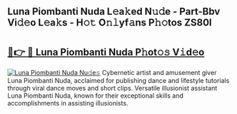 ## Luna Piombanti Nuda L𝚎a𝚔ed N𝚞𝚍e - Part-Bbv Vi𝚍𝚎o L𝚎a𝚔s - H𝚘𝚝 O𝚗𝚕yf𝚊ns P𝚑𝚘tos ZS80I

# <h2><a href="http://kfa998.oniu.top/?m=Luna+Piombanti+Nuda">🔗👉 🔴 Luna Piombanti Nuda P𝚑ot𝚘𝚜 V𝚒d𝚎o</a></h2>

[![Luna Piombanti Nuda Nu𝚍e𝚜](https://i.imgur.com/0qMVB7G.gif)](http://kfa998.oniu.top/?m=Luna+Piombanti+Nuda)
Cybernetic artist and amusement giver Luna Piombanti Nuda, acclaimed for publishing dance and lifestyle tutorials through viral dance moves and short clips. Versatile illusionist assistant Luna Piombanti Nuda, known for their exceptional skills and accomplishments in assisting illusionists.  
